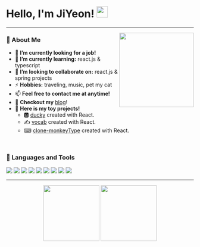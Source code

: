 # Hello, I'm JiYeon! <img src="https://raw.githubusercontent.com/MartinHeinz/MartinHeinz/master/wave.gif" width="30px" height="30px" />

---

<!-- credits for gif https://gph.is/g/ZWg5jr7 -->
<img align="right" width="200" src="https://avatars.githubusercontent.com/u/65294323?v=4">

### 🧐 About Me

<!-- - 🔭 **I’m currently working on:** ML models -->
- 🔭 **I’m currently looking for a job!**
- 🌱 **I’m currently learning:** react.js & typescript
- 👯 **I’m looking to collaborate on:** react.js & spring projects
- ⚡ **Hobbies:** traveling, music, pet my cat
- 📫 **Feel free to contact me at anytime!**
- 📝 **Checkout my** [blog](https://itinerant.tistory.com/)!
- 🚀 **Here is my toy projects!**
  - 🅱 [ducky](https://ducky-alpha.vercel.app) created with React.
  - ✍️ [vocab](https://react-vocab.vercel.app) created with React.
  - ⌨ [clone-monkeyType](https://jiyeon-dev.github.io/clone_monkeyType/) created with React. 

<br />

### 🔨 Languages and Tools
<!-- https://github.com/Ileriayo/markdown-badges -->
<p>
<img src="https://shields.io/badge/JavaScript-F7DF1E?logo=JavaScript&logoColor=000&style=for-the-badge"> 
<img src="https://img.shields.io/badge/-ReactJs-61DAFB?logo=react&logoColor=white&style=for-the-badge"> 
<img src="https://img.shields.io/badge/Vue.js-35495E?logo=vuedotjs&logoColor=4FC08D&style=for-the-badge">
<img src="https://img.shields.io/badge/css3-%231572B6.svg?style=for-the-badge&logo=css3&logoColor=white">
<img src="https://img.shields.io/badge/tailwindcss-%2338B2AC.svg?style=for-the-badge&logo=tailwind-css&logoColor=white">
<img src="https://img.shields.io/badge/jquery-%230769AD.svg?style=for-the-badge&logo=jquery&logoColor=white">
<img src="https://img.shields.io/badge/java-%23ED8B00.svg?style=for-the-badge&logo=openjdk&logoColor=white">
<img src="https://img.shields.io/badge/spring-%236DB33F.svg?style=for-the-badge&logo=spring&logoColor=white">
<img src="https://img.shields.io/badge/mysql-%2300f.svg?style=for-the-badge&logo=mysql&logoColor=white">
</p>

---

<p align="center">
<img height="150px" src="https://github-readme-stats.vercel.app/api?username=jiyeon-dev&show_icons=true&hide_title=true&hide_border=true&theme=graywhite" />
<img height="150px" src="https://github-readme-stats.vercel.app/api/top-langs/?username=jiyeon-dev&show_icons=true&layout=compact&langs_count=6&hide_title=true&hide_border=true&theme=graywhite" />
</p>
